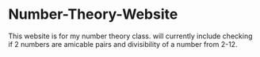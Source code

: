 # Number-Theory-Website

This website is for my number theory class.
will currently include checking if 2 numbers are amicable pairs and divisibility of a number from 2-12.
